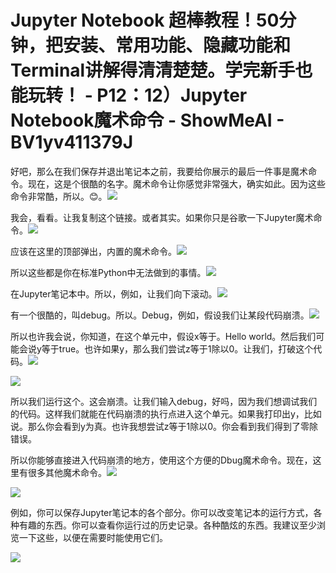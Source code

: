 # Jupyter Notebook 超棒教程！50分钟，把安装、常用功能、隐藏功能和Terminal讲解得清清楚楚。学完新手也能玩转！ - P12：12）Jupyter Notebook魔术命令 - ShowMeAI - BV1yv411379J

好吧，那么在我们保存并退出笔记本之前，我要给你展示的最后一件事是魔术命令。现在，这是个很酷的名字。魔术命令让你感觉非常强大，确实如此。因为这些命令非常酷，所以。😊。![](img/48c3eb139983bc807bec7c1942f7eacd_1.png)

我会，看看。让我复制这个链接。或者其实。如果你只是谷歌一下Jupyter魔术命令。![](img/48c3eb139983bc807bec7c1942f7eacd_3.png)

应该在这里的顶部弹出，内置的魔术命令。![](img/48c3eb139983bc807bec7c1942f7eacd_5.png)

所以这些都是你在标准Python中无法做到的事情。![](img/48c3eb139983bc807bec7c1942f7eacd_7.png)

在Jupyter笔记本中。所以，例如，让我们向下滚动。![](img/48c3eb139983bc807bec7c1942f7eacd_9.png)

有一个很酷的，叫debug。所以。Debug，例如，假设我们让某段代码崩溃。![](img/48c3eb139983bc807bec7c1942f7eacd_11.png)

所以也许我会说，你知道，在这个单元中，假设x等于。Hello world。然后我们可能会说y等于true。也许如果y，那么我们尝试z等于1除以0。让我们，打破这个代码。![](img/48c3eb139983bc807bec7c1942f7eacd_13.png)

![](img/48c3eb139983bc807bec7c1942f7eacd_14.png)

所以我们运行这个。这会崩溃。让我们输入debug，好吗，因为我们想调试我们的代码。这样我们就能在代码崩溃的执行点进入这个单元。如果我打印出y，比如说。那么你会看到y为真。也许我想尝试z等于1除以0。你会看到我们得到了零除错误。

所以你能够直接进入代码崩溃的地方，使用这个方便的Dbug魔术命令。现在，这里有很多其他魔术命令。![](img/48c3eb139983bc807bec7c1942f7eacd_16.png)

![](img/48c3eb139983bc807bec7c1942f7eacd_17.png)

例如，你可以保存Jupyter笔记本的各个部分。你可以改变笔记本的运行方式，各种有趣的东西。你可以查看你运行过的历史记录。各种酷炫的东西。我建议至少浏览一下这些，以便在需要时能使用它们。

![](img/48c3eb139983bc807bec7c1942f7eacd_19.png)
